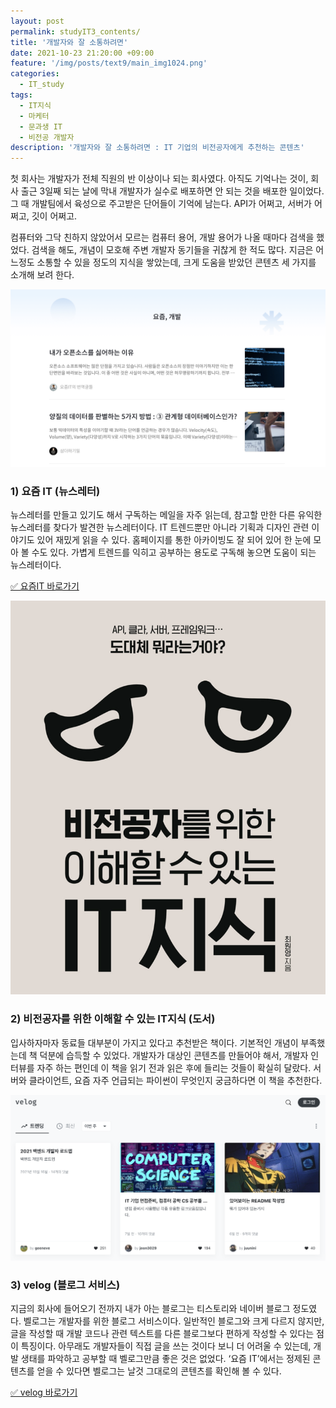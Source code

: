 ```yaml
---
layout: post
permalink: studyIT3_contents/
title: '개발자와 잘 소통하려면'
date: 2021-10-23 21:20:00 +09:00
feature: '/img/posts/text9/main_img1024.png'
categories:
  - IT_study
tags:
  - IT지식
  - 마케터
  - 문과생 IT
  - 비전공 개발자
description: '개발자와 잘 소통하려면 : IT 기업의 비전공자에게 추천하는 콘텐츠'
---
```


첫 회사는 개발자가 전체 직원의 반 이상이나 되는 회사였다. 아직도 기억나는 것이, 회사 출근 3일째 되는 날에 막내 개발자가 실수로 배포하면 안 되는 것을 배포한 일이었다. 그 때 개발팀에서 육성으로 주고받은 단어들이 기억에 남는다. API가 어쩌고, 서버가 어쩌고, 깃이 어쩌고.

컴퓨터와 그닥 친하지 않았어서 모르는 컴퓨터 용어, 개발 용어가 나올 때마다 검색을 했었다. 검색을 해도, 개념이 모호해 주변 개발자 동기들을 귀찮게 한 적도 많다. 지금은 어느정도 소통할 수 있을 정도의 지식을 쌓았는데, 크게 도움을 받았던 콘텐츠 세 가지를 소개해 보려 한다.

![이미지](/img/posts/text9/imge1.png)

### 1) 요즘 IT (뉴스레터)
뉴스레터를 만들고 있기도 해서 구독하는 메일을 자주 읽는데, 참고할 만한 다른 유익한 뉴스레터를 찾다가 발견한 뉴스레터이다. IT 트렌드뿐만 아니라 기획과 디자인 관련 이야기도 있어 재밌게 읽을 수 있다. 홈페이지를 통한 아카이빙도 잘 되어 있어 한 눈에 모아 볼 수도 있다. 가볍게 트렌드를 익히고 공부하는 용도로 구독해 놓으면 도움이 되는 뉴스레터이다.

<a href="https://yozm.wishket.com/" target="_blank"> ✅ 요즘IT 바로가기 </a>

![이미지](/img/posts/text9/imge2.png)

### 2) 비전공자를 위한 이해할 수 있는 IT지식 (도서)
입사하자마자 동료들 대부분이 가지고 있다고 추천받은 책이다. 기본적인 개념이 부족했는데 책 덕분에 습득할 수 있었다. 개발자가 대상인 콘텐츠를 만들어야 해서, 개발자 인터뷰를 자주 하는 편인데 이 책을 읽기 전과 읽은 후에 들리는 것들이 확실히 달랐다. 서버와 클라이언트, 요즘 자주 언급되는 파이썬이 무엇인지 궁금하다면 이 책을 추천한다.

![이미지](/img/posts/text9/imge3.png)

### 3) velog (블로그 서비스)
지금의 회사에 들어오기 전까지 내가 아는 블로그는 티스토리와 네이버 블로그 정도였다. 벨로그는 개발자를 위한 블로그 서비스이다. 일반적인 블로그와 크게 다르지 않지만, 글을 작성할 때 개발 코드나 관련 텍스트를 다른 블로그보다 편하게 작성할 수 있다는 점이 특징이다. 아무래도 개발자들이 직접 글을 쓰는 것이다 보니 더 어려울 수 있는데, 개발 생태를 파악하고 공부할 때 벨로그만큼 좋은 것은 없었다. ‘요즘 IT’에서는 정제된 콘텐츠를 얻을 수 있다면 벨로그는 날것 그대로의 콘텐츠를 확인해 볼 수 있다.

<a href="https://velog.io/" target="_blank"> ✅ velog 바로가기 </a>
